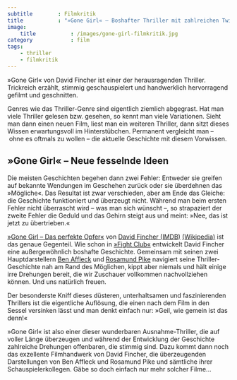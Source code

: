 ```yaml
---
subtitle        : Filmkritik
title           : "»Gone Girl« – Boshafter Thriller mit zahlreichen Twists"
image:
    title           : /images/gone-girl-filmkritik.jpg
category            : film
tags:
    - thriller
    - filmkritik
---
```

»Gone Girl« von David Fincher ist einer der herausragenden Thriller. Trickreich erzählt, stimmig geschauspielert und handwerklich hervorragend gefilmt und geschnitten.

Genres wie das Thriller-Genre sind eigentlich ziemlich abgegrast. Hat man viele Thriller gelesen bzw. gesehen, so kennt man viele Variationen. Sieht man dann einen neuen Film, liest man ein weiteren Thriller, dann sitzt dieses Wissen erwartungsvoll im Hinterstübchen. Permanent vergleicht man – ohne es oftmals zu wollen – die aktuelle Geschichte mit diesem Vorwissen.

## »Gone Girl« – Neue fesselnde Ideen

Die meisten Geschichten begehen dann zwei Fehler: Entweder sie greifen auf bekannte Wendungen im Geschehen zurück oder sie überdehnen das »Mögliche«. Das Resultat ist zwar verschieden, aber am Ende das Gleiche: die Geschichte funktioniert und überzeugt nicht. Während man beim ersten Fehler nicht überrascht wird – was man sich wünscht –, so strapaziert der zweite Fehler die Geduld und das Gehirn steigt aus und meint: »Nee, das ist jetzt zu übertrieben.«

[»Gone Girl – Das perfekte Opfer«][4] von [David Fincher (IMDB)][1] [(Wikipedia)][6] ist das genaue Gegenteil. Wie schon in [»Fight Club«][5] entwickelt David Fincher eine außergewöhnlich boshafte Geschichte. Gemeinsam mit seinen zwei Hauptdarstellern [Ben Affleck][2] und [Rosamund Pike][3] navigiert seine Thriller-Geschichte nah am Rand des Möglichen, kippt aber niemals und hält einige irre Drehungen bereit, die wir Zuschauer vollkommen nachvollziehen können. Und uns natürlich freuen.

Der besonderste Kniff dieses düsteren, unterhaltsamen und faszinierenden Thrillers ist die eigentliche Auflösung, die einen nach dem Film in den Sessel versinken lässt und man denkt einfach nur: »Geil, wie gemein ist das denn!«

»Gone Girl« ist also einer dieser wunderbaren Ausnahme-Thriller, die auf voller Länge überzeugen und während der Entwicklung der Geschichte zahlreiche Drehungen offenbaren, die stimmig sind. Dazu kommt dann noch das exzellente Filmhandwerk von David Fincher, die überzeugenden Darstellungen von Ben Affleck und Rosamund Pike und sämtliche ihrer Schauspielerkollegen. Gäbe so doch einfach nur mehr solcher Filme...

 [1]: http://www.imdb.com/name/nm0000399/
 [2]: http://de.wikipedia.org/wiki/Ben_Affleck
 [3]: http://de.wikipedia.org/wiki/Rosamund_Pike
 [4]: http://www.gonegirl-derfilm.de/
 [5]: http://de.wikipedia.org/wiki/Fight_Club_%28Film%29
 [6]: http://de.wikipedia.org/wiki/David_Fincher
